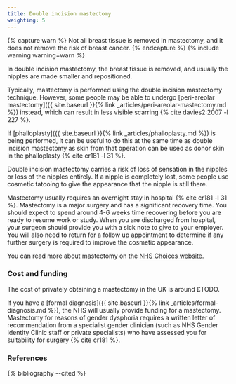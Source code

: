 ```yaml
---
title: Double incision mastectomy
weighting: 5
---
```


{% capture warn %}
Not all breast tissue is removed in mastectomy, and it does not remove the risk of breast cancer.
{% endcapture %}
{% include warning warning=warn %}

In double incision mastectomy, the breast tissue is removed, and usually the nipples are made smaller and repositioned.

Typically, mastectomy is performed using the double incision mastectomy technique. However, some people may be able to undergo [peri-areolar mastectomy]({{ site.baseurl }}{% link _articles/peri-areolar-mastectomy.md %}) instead, which can result in less visible scarring {% cite davies2:2007 -l 227 %}.

If [phalloplasty]({{ site.baseurl }}{% link _articles/phalloplasty.md %}) is being performed, it can be useful to do this at the same time as double incision mastectomy as skin from that operation can be used as donor skin in the phalloplasty {% cite cr181 -l 31 %}.

Double incision mastectomy carries a risk of loss of sensation in the nipples or loss of the nipples entirely. If a nipple is completely lost, some people use cosmetic tatooing to give the appearance that the nipple is still there.

Mastectomy usually requires an overnight stay in hospital {% cite cr181 -l 31 %}. Mastectomy is a major surgery and has a significant recovery time. You should expect to spend around 4-6 weeks time recovering before you are ready to resume work or study. When you are discharged from hospital, your surgeon should provide you with a sick note to give to your employer. You will also need to return for a follow up appointment to determine if any further surgery is required to improve the cosmetic appearance.

You can read more about mastectomy on the [NHS Choices website](http://www.nhs.uk/conditions/mastectomy/Pages/Introduction.aspx).

### Cost and funding

The cost of privately obtaining a mastectomy in the UK is around £TODO.

If you have a [formal diagnosis]({{ site.baseurl }}{% link _articles/formal-diagnosis.md %}), the NHS will usually provide funding for a mastectomy. Mastectomy for reasons of gender dysphoria requires a written letter of recommendation from a specialist gender clinician (such as NHS Gender Identity Clinic staff or private specialists) who have assessed you for suitability for surgery {% cite cr181 %}.

### References

{% bibliography --cited %}